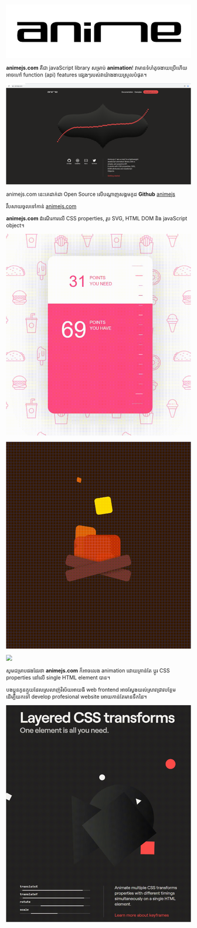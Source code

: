 ![](/assets/img/animejs.com/logo-animejs.png)

**animejs.com** គឺជា javaScript library សម្រាប់ **animation**! វាមានទំហំតូចងាយប្រើហើយអាចហៅ function (api)  features ផ្សេងៗរបស់វាយ៉ាងងាយស្រួលបំផុត។

![](/assets/img/animejs.com/animejs.com-home.png)

animejs.com នេះគេដាក់ជា Open Source លើបណ្ដាញសង្គមកូដ **Github**​ [animejs](https://github.com/juliangarnier/anime/)

វឹបសាយចូលទៅកាន់ [animejs.com](https://animejs.com)

**animejs.com** ដំណើរការលើ CSS properties, រូប SVG, HTML DOM និង javaScript object។

![](/assets/img/animejs.com/animejs.com-demo01.gif)

![](/assets/img/animejs.com/animejs.com-demo02.gif)

![](/assets/img/animejs.com/animejs.com-demo03.gif)



សូមជម្រាបផងដែរថា **animejs.com** ក៏អាចលេង animation ដោយគ្រាន់តែ ប្ដូរ CSS properties នៅលើ single HTML element បាន។

បងប្អូនកូនក្មួយដែលស្រលាញ់វិស័យអាយធី web frontend អាចស្វែងយល់ស្រាវជ្រាវបន្ថែមដើម្បីយកទៅ develop profesional website អោយកាន់តែមានទឹកដៃ។

![](/assets/img/animejs.com/animejs.com-demo04.gif)
